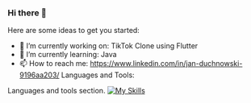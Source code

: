 ### Hi there 👋



Here are some ideas to get you started:

- 🔭 I’m currently working on: TikTok Clone using Flutter
- 🌱 I’m currently learning: Java
- 📫 How to reach me: https://www.linkedin.com/in/jan-duchnowski-9196aa203/
Languages and Tools:

Languages and tools section.
[![My Skills](https://skills.thijs.gg/icons?i=flutter,dart,firebase,java)](https://skills.thijs.gg)




